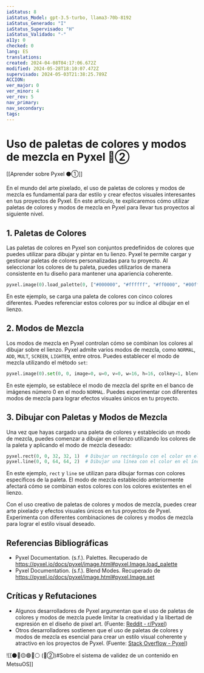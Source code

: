 ```yaml
---
iaStatus: 8
iaStatus_Model: gpt-3.5-turbo, llama3-70b-8192
iaStatus_Generado: "I"
iaStatus_Supervisado: "H"
iaStatus_Validado: "-"
a11y: 0
checked: 0
lang: ES
translations: 
created: 2024-04-08T04:17:06.672Z
modified: 2024-05-28T18:10:07.472Z
supervisado: 2024-05-03T21:38:25.789Z
ACCION: 
ver_major: 0
ver_minor: 4
ver_rev: 5
nav_primary: 
nav_secondary: 
tags:
---
```

# Uso de paletas de colores y modos de mezcla en Pyxel 🔴②

[[Aprender sobre Pyxel  ⚫①]]

En el mundo del arte pixelado, el uso de paletas de colores y modos de mezcla es fundamental para dar estilo y crear efectos visuales interesantes en tus proyectos de Pyxel. En este artículo, te explicaremos cómo utilizar paletas de colores y modos de mezcla en Pyxel para llevar tus proyectos al siguiente nivel.

## 1. Paletas de Colores

Las paletas de colores en Pyxel son conjuntos predefinidos de colores que puedes utilizar para dibujar y pintar en tu lienzo. Pyxel te permite cargar y gestionar paletas de colores personalizadas para tu proyecto. Al seleccionar los colores de tu paleta, puedes utilizarlos de manera consistente en tu diseño para mantener una apariencia coherente.

```python
pyxel.image(0).load_palette(0, ["#000000", "#ffffff", "#ff0000", "#00ff00", "#0000ff"])  # Cargar una paleta de colores
```

En este ejemplo, se carga una paleta de colores con cinco colores diferentes. Puedes referenciar estos colores por su índice al dibujar en el lienzo.

## 2. Modos de Mezcla

Los modos de mezcla en Pyxel controlan cómo se combinan los colores al dibujar sobre el lienzo. Pyxel admite varios modos de mezcla, como `NORMAL`, `ADD`, `MULT`, `SCREEN`, `LIGHTEN`, entre otros. Puedes establecer el modo de mezcla utilizando el método `set`:

```python
pyxel.image(0).set(0, 0, image=0, u=0, v=0, w=16, h=16, colkey=1, blend=0)  # Establecer el modo de mezcla
```

En este ejemplo, se establece el modo de mezcla del sprite en el banco de imágenes número 0 en el modo `NORMAL`. Puedes experimentar con diferentes modos de mezcla para lograr efectos visuales únicos en tu proyecto.

## 3. Dibujar con Paletas y Modos de Mezcla

Una vez que hayas cargado una paleta de colores y establecido un modo de mezcla, puedes comenzar a dibujar en el lienzo utilizando los colores de la paleta y aplicando el modo de mezcla deseado:

```python
pyxel.rect(0, 0, 32, 32, 1)  # Dibujar un rectángulo con el color en el índice 1 de la paleta
pyxel.line(0, 0, 64, 64, 2)  # Dibujar una línea con el color en el índice 2 de la paleta
```

En este ejemplo, `rect` y `line` se utilizan para dibujar formas con colores específicos de la paleta. El modo de mezcla establecido anteriormente afectará cómo se combinan estos colores con los colores existentes en el lienzo.

Con el uso creativo de paletas de colores y modos de mezcla, puedes crear arte pixelado y efectos visuales únicos en tus proyectos de Pyxel. Experimenta con diferentes combinaciones de colores y modos de mezcla para lograr el estilo visual deseado.

## Referencias Bibliográficas

* Pyxel Documentation. (s.f.). Palettes. Recuperado de <https://pyxel.io/docs/pyxel/image.html#pyxel.Image.load_palette>
* Pyxel Documentation. (s.f.). Blend Modes. Recuperado de <https://pyxel.io/docs/pyxel/image.html#pyxel.Image.set>

## Críticas y Refutaciones

* Algunos desarrolladores de Pyxel argumentan que el uso de paletas de colores y modos de mezcla puede limitar la creatividad y la libertad de expresión en el diseño de pixel art. (Fuente: [Reddit - r/Pyxel](https://www.reddit.com/r/Pyxel/comments/...))
* Otros desarrolladores sostienen que el uso de paletas de colores y modos de mezcla es esencial para crear un estilo visual coherente y atractivo en los proyectos de Pyxel. (Fuente: [Stack Overflow - Pyxel](https://stackoverflow.com/questions/...))

![[⚫🔴🟡🟢🔵⚪ (🔴②)#Sobre el sistema de validez de un contenido en MetsuOS]]